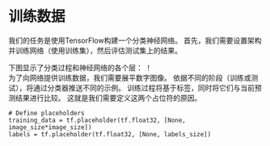 # 训练数据
我们的任务是使用TensorFlow构建一个分类神经网络。 首先，我们需要设置架构并训练网络（使用训练集），然后评估测试集上的结果。

下图显示了分类过程和神经网络的各个层：
！[](http://kfcoding-static.oss-cn-hangzhou.aliyuncs.com/gitcourse-TensorFlow_getting_started/layer.png)</br>
为了向网络提供训练数据，我们需要展平数字图像。 依据不同的阶段（训练或测试），将通过分类器推送不同的示例。 训练过程将基于标签，同时将它们与当前预测结果进行比较。 这就是我们需要定义这两个占位符的原因。
```
# Define placeholders
training_data = tf.placeholder(tf.float32, [None, image_size*image_size])
labels = tf.placeholder(tf.float32, [None, labels_size])

```
